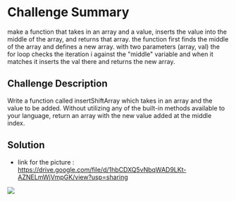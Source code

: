 # Challenge Summary
make a function that takes in an array and a value, inserts the value into the middle of the array, and returns that array. the function
first finds the middle of the array and defines a new array. with two parameters (array, val) the for loop checks the iteration 
i against the "middle" variable and when it matches it inserts the val there and returns the new array.


## Challenge Description
Write a function called insertShiftArray which takes in an array and the value to be added. Without utilizing any of the
built-in methods available to your language, return an array with the new value added at the middle index.

## Solution
 * link for the picture : https://drive.google.com/file/d/1hbCDXQ5vNbqWAD9LKt-AZNELmWjVmpGK/view?usp=sharing
  <img src="https://drive.google.com/file/d/1hbCDXQ5vNbqWAD9LKt-AZNELmWjVmpGK/view?usp=sharing">

